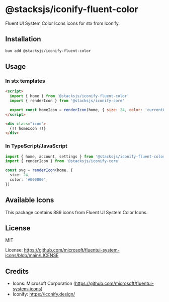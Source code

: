 # @stacksjs/iconify-fluent-color

Fluent UI System Color Icons icons for stx from Iconify.

## Installation

```bash
bun add @stacksjs/iconify-fluent-color
```

## Usage

### In stx templates

```html
<script>
  import { home } from '@stacksjs/iconify-fluent-color'
  import { renderIcon } from '@stacksjs/iconify-core'

  export const homeIcon = renderIcon(home, { size: 24, color: 'currentColor' })
</script>

<div class="icon">
  {!! homeIcon !!}
</div>
```

### In TypeScript/JavaScript

```typescript
import { home, account, settings } from '@stacksjs/iconify-fluent-color'
import { renderIcon } from '@stacksjs/iconify-core'

const svg = renderIcon(home, {
  size: 24,
  color: '#000000',
})
```

## Available Icons

This package contains 889 icons from Fluent UI System Color Icons.

## License

MIT

License: https://github.com/microsoft/fluentui-system-icons/blob/main/LICENSE

## Credits

- Icons: Microsoft Corporation (https://github.com/microsoft/fluentui-system-icons)
- Iconify: https://iconify.design/
